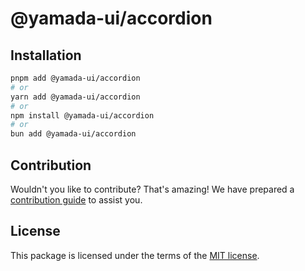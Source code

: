# @yamada-ui/accordion

## Installation

```sh
pnpm add @yamada-ui/accordion
# or
yarn add @yamada-ui/accordion
# or
npm install @yamada-ui/accordion
# or
bun add @yamada-ui/accordion
```

## Contribution

Wouldn't you like to contribute? That's amazing! We have prepared a [contribution guide](https://github.com/yamada-ui/yamada-ui/blob/main/CONTRIBUTING.md) to assist you.

## License

This package is licensed under the terms of the
[MIT license](https://github.com/yamada-ui/yamada-ui/blob/main/LICENSE).
